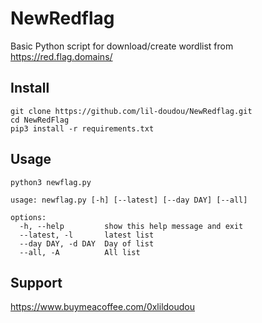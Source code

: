 # NewRedflag
Basic Python script for download/create wordlist from https://red.flag.domains/

## Install
```python3
git clone https://github.com/lil-doudou/NewRedflag.git
cd NewRedFlag
pip3 install -r requirements.txt
```

## Usage
```
python3 newflag.py
```
```
usage: newflag.py [-h] [--latest] [--day DAY] [--all]

options:
  -h, --help         show this help message and exit
  --latest, -l       latest list
  --day DAY, -d DAY  Day of list
  --all, -A          All list
```

## Support
https://www.buymeacoffee.com/0xlildoudou